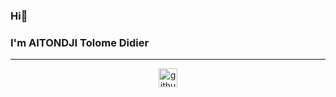 ### Hi👋
### I'm AITONDJI Tolome Didier
<hr>

<div align="center">

<a href="https://github.com/didieraitondji" target="_blank"><img src="https://cdn.jsdelivr.net/npm/simple-icons@3.0.1/icons/github.svg" alt="github.com" width="30"></a>

</div>
